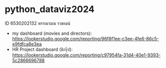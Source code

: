 # python_dataviz2024
ID 6530202132 พรรณรมณ ราชคมน์
* my dashboard (movies and directors): https://lookerstudio.google.com/reporting/96f8f1ee-c3ee-4fe6-86c5-e9fdfca8e3ea
* HR Project dashboard (ชิกรุ๊ป): https://lookerstudio.google.com/reporting/c97954fa-31d4-40e1-9393-5c2866696788
